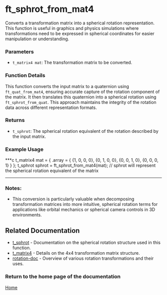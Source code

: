 # ft_sphrot_from_mat4
Converts a transformation matrix into a spherical rotation representation. This function is useful in graphics and physics simulations where transformations need to be expressed in spherical coordinates for easier manipulation or understanding.

### Parameters
- `t_matrix4 mat`: The transformation matrix to be converted.

### Function Details
This function converts the input matrix to a quaternion using `ft_quat_from_mat4`, ensuring accurate capture of the rotation component of the matrix. It then translates this quaternion into a spherical rotation using `ft_sphrot_from_quat`. This approach maintains the integrity of the rotation data across different representation formats.

### Returns
- `t_sphrot`: The spherical rotation equivalent of the rotation described by the input matrix.

### Example Usage
***c
t_matrix4 mat = {
    .array = {
        {1, 0, 0, 0},
        {0, 1, 0, 0},
        {0, 0, 1, 0},
        {0, 0, 0, 1}
    }
};
t_sphrot sphrot = ft_sphrot_from_mat4(mat);
// sphrot will represent the spherical rotation equivalent of the matrix
***

### Notes:
- This conversion is particularly valuable when decomposing transformation matrices into more intuitive, spherical rotation terms for applications like orbital mechanics or spherical camera controls in 3D environments.

## Related Documentation
- [t_sphrot](./t_sphrot.md) - Documentation on the spherical rotation structure used in this function.
- [t_matrix4](../../matrix/matrix4/t_matrix4.md) - Details on the 4x4 transformation matrix structure.
- [rotation-doc](../rotation-doc.md) - Overview of various rotation transformations and their uses.

### Return to the home page of the documentation
[Home](../../home.md)
